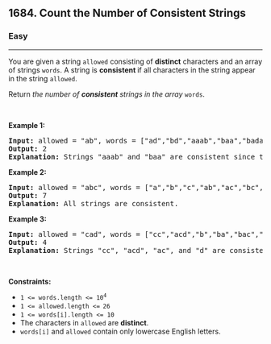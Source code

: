 <h2>1684. Count the Number of Consistent Strings</h2><h3>Easy</h3><hr><div><p>You are given a string <code>allowed</code> consisting of <strong>distinct</strong> characters and an array of strings <code>words</code>. A string is <strong>consistent </strong>if all characters in the string appear in the string <code>allowed</code>.</p>

<p>Return<em> the number of <strong>consistent</strong> strings in the array </em><code>words</code>.</p>

<p>&nbsp;</p>
<p><strong>Example 1:</strong></p>

<pre><strong>Input:</strong> allowed = "ab", words = ["ad","bd","aaab","baa","badab"]
<strong>Output:</strong> 2
<strong>Explanation:</strong> Strings "aaab" and "baa" are consistent since they only contain characters 'a' and 'b'.
</pre>

<p><strong>Example 2:</strong></p>

<pre><strong>Input:</strong> allowed = "abc", words = ["a","b","c","ab","ac","bc","abc"]
<strong>Output:</strong> 7
<strong>Explanation:</strong> All strings are consistent.
</pre>

<p><strong>Example 3:</strong></p>

<pre><strong>Input:</strong> allowed = "cad", words = ["cc","acd","b","ba","bac","bad","ac","d"]
<strong>Output:</strong> 4
<strong>Explanation:</strong> Strings "cc", "acd", "ac", and "d" are consistent.
</pre>

<p>&nbsp;</p>
<p><strong>Constraints:</strong></p>

<ul>
	<li><code>1 &lt;= words.length &lt;= 10<sup style="">4</sup></code></li>
	<li><code>1 &lt;= allowed.length &lt;=<sup style=""> </sup>26</code></li>
	<li><code>1 &lt;= words[i].length &lt;= 10</code></li>
	<li>The characters in <code>allowed</code> are <strong>distinct</strong>.</li>
	<li><code>words[i]</code> and <code>allowed</code> contain only lowercase English letters.</li>
</ul>
</div>
